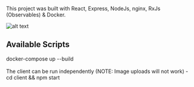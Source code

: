 This project was built with React, Express, NodeJs, nginx, RxJs (Observables) & Docker.


![alt text](https://rtgimagebucket.s3.amazonaws.com/2ED324A6-4709-4A00-BFB9-CF03DAD47CB8.jpeg)

## Available Scripts

docker-compose up --build <br /> <br />
The client can be run independently (NOTE: Image uploads will not work) - cd client && npm start


